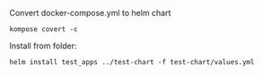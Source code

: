 Convert docker-compose.yml to helm chart
```
kompose covert -c
```
Install from folder:
```
helm install test_apps ../test-chart -f test-chart/values.yml
```